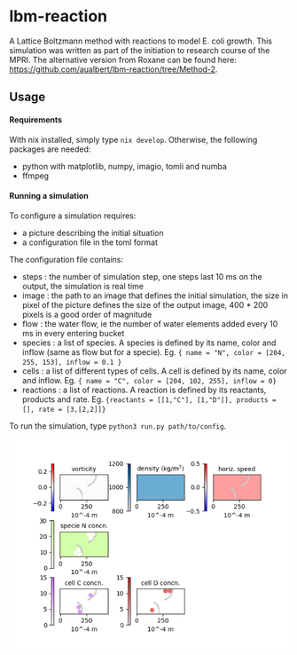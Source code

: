 # lbm-reaction
A Lattice Boltzmann method with reactions to model E. coli growth.
This simulation was written as part of the initiation to research course of the MPRI.
The alternative version from Roxane can be found here: https://github.com/aualbert/lbm-reaction/tree/Method-2.

## Usage

#### Requirements
With nix installed, simply type `nix develop`. Otherwise, the following packages are needed:
- python with matplotlib, numpy, imagio, tomli and numba
- ffmpeg 

#### Running a simulation
To configure a simulation requires:
- a picture describing the initial situation
- a configuration file in the toml format

The configuration file contains:
- steps : the number of simulation step, one steps last 10 ms on the output, the simulation is real time
- image : the path to an image that defines the initial simulation, the size in pixel of the picture defines the size of the output image, 400 * 200 pixels is a good order of magnitude
- flow : the water flow, ie the number of water elements added every 10 ms in every entering bucket
- species : a list of species. A species is defined by its name, color and inflow (same as flow but for a specie). Eg. `{ name = "N", color = [204, 255, 153], inflow = 0.1 }`
- cells : a list of different types of cells. A cell is defined by its name, color and inflow. Eg. `{ name = "C", color = [204, 102, 255], inflow = 0}`
- reactions : a list of reactions. A reaction is defined by its reactants, products and rate. Eg. `{reactants = [[1,"C"], [1,"D"]], products = [], rate = [3,[2,2]]}`

To run the simulation, type `python3 run.py path/to/config`.

![output.gif](https://github.com/aualbert/lbm-reaction/blob/main/examples/exampleConcurrency/output.gif)
